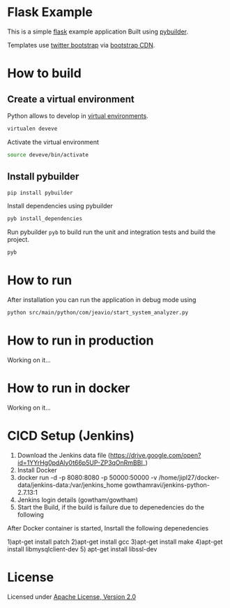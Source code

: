 # Flask Example 

This is a simple [flask](http://flask.pocoo.org/) example application Built using [pybuilder](http://pybuilder.github.com).

Templates use [twitter bootstrap](http://twitter.github.com/bootstrap/) via [bootstrap CDN](http://bootstrapcdn.com).

# How to build

## Create a virtual environment

Python allows to develop in [virtual environments](http://pypi.python.org/pypi/virtualenv).

```bash
virtualen deveve
```

Activate the virtual environment

```bash
source deveve/bin/activate
```

## Install pybuilder

```bash
pip install pybuilder
```

 Install dependencies using pybuilder
```bash
pyb install_dependencies
```

Run pybuilder `pyb` to build run the unit and integration tests and build the project.
```bash
pyb
```

# How to run

After installation you can run the application in debug mode using
```bash
python src/main/python/com/jeavio/start_system_analyzer.py
```

# How to run in production
Working on it...

# How to run in docker
Working on it...

# CICD Setup (Jenkins)
1) Download the Jenkins data file (https://drive.google.com/open?id=1YYrHg0pdAly0t66p5UP-ZP3qOnRmBBl_)
2) Install Docker
3) docker run -d -p 8080:8080 -p 50000:50000 -v /home/jipl27/docker-data/jenkins-data:/var/jenkins_home gowthamravi/jenkins-python-2.7.13:1
4) Jenkins login details (gowtham/gowtham)
5) Start the Build, if the build is failure due to depenedencies do the following

After Docker container is started, Insrtall the following depenedencies

1)apt-get install patch
2)apt-get install gcc
3)apt-get install make
4)apt-get install libmysqlclient-dev
5) apt-get install libssl-dev

# License

Licensed under [Apache License, Version 2.0](http://www.apache.org/licenses/LICENSE-2.0.html)

